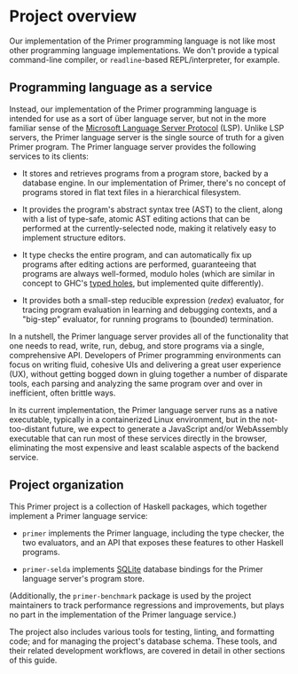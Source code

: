 # Project overview

Our implementation of the Primer programming language is not like most
other programming language implementations. We don't provide a typical
command-line compiler, or `readline`-based REPL/interpreter, for
example.

## Programming language as a service

Instead, our implementation of the Primer programming language is
intended for use as a sort of über language server, but not in the
more familiar sense of the [Microsoft Language Server
Protocol](https://microsoft.github.io/language-server-protocol/)
(LSP). Unlike LSP servers, the Primer language server is the single
source of truth for a given Primer program. The Primer language server
provides the following services to its clients:

* It stores and retrieves programs from a program store, backed by a
  database engine. In our implementation of Primer, there's no concept
  of programs stored in flat text files in a hierarchical filesystem.

* It provides the program's abstract syntax tree (AST) to the client,
  along with a list of type-safe, atomic AST editing actions that can
  be performed at the currently-selected node, making it relatively
  easy to implement structure editors.

* It type checks the entire program, and can automatically fix up
  programs after editing actions are performed, guaranteeing that
  programs are always well-formed, modulo holes (which are similar in
  concept to GHC's [typed
  holes](https://downloads.haskell.org/ghc/latest/docs/users_guide/exts/typed_holes.html?highlight=typed+holes),
  but implemented quite differently).

* It provides both a small-step reducible expression (*redex*)
  evaluator, for tracing program evaluation in learning and debugging
  contexts, and a "big-step" evaluator, for running programs to
  (bounded) termination.

In a nutshell, the Primer language server provides all of the
functionality that one needs to read, write, run, debug, and store
programs via a single, comprehensive API. Developers of Primer
programming environments can focus on writing fluid, cohesive UIs and
delivering a great user experience (UX), without getting bogged down
in gluing together a number of disparate tools, each parsing and
analyzing the same program over and over in inefficient, often brittle
ways.

In its current implementation, the Primer language server runs as a
native executable, typically in a containerized Linux environment, but
in the not-too-distant future, we expect to generate a JavaScript
and/or WebAssembly executable that can run most of these services
directly in the browser, eliminating the most expensive and least
scalable aspects of the backend service.

## Project organization

This Primer project is a collection of Haskell packages, which
together implement a Primer language service:

* `primer` implements the Primer language, including the type checker,
  the two evaluators, and an API that exposes these features to other
  Haskell programs.

* `primer-selda` implements [SQLite](https://www.sqlite.org/) database
  bindings for the Primer language server's program store.

(Additionally, the `primer-benchmark` package is used by the project
maintainers to track performance regressions and improvements, but
plays no part in the implementation of the Primer language service.)

The project also includes various tools for testing, linting, and
formatting code; and for managing the project's database schema. These
tools, and their related development workflows, are covered in detail
in other sections of this guide.
